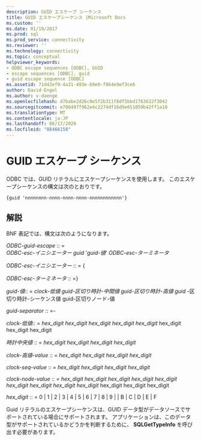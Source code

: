 ```yaml
---
description: GUID エスケープ シーケンス
title: GUID エスケープシーケンス |Microsoft Docs
ms.custom: ''
ms.date: 01/19/2017
ms.prod: sql
ms.prod_service: connectivity
ms.reviewer: ''
ms.technology: connectivity
ms.topic: conceptual
helpviewer_keywords:
- ODBC escape sequences [ODBC], GUID
- escape sequences [ODBC], guid
- guid escape sequence [ODBC]
ms.assetid: 71d43ef9-4a31-493e-b9e0-f864e9ef3ce6
author: David-Engel
ms.author: v-daenge
ms.openlocfilehash: d7babe2d26c0e5f2b311f8df5bbd1763622f3042
ms.sourcegitcommit: e700497f962e4c2274df16d9e651059b42ff1a10
ms.translationtype: MT
ms.contentlocale: ja-JP
ms.lasthandoff: 08/17/2020
ms.locfileid: "88466158"
---
```

# <a name="guid-escape-sequences"></a>GUID エスケープ シーケンス
ODBC では、GUID リテラルにエスケープシーケンスを使用します。 このエスケープシーケンスの構文は次のとおりです。  
  
```  
{guid 'nnnnnnnn-nnnn-nnnn-nnnn-nnnnnnnnnnnn'}  
```  
  
## <a name="remarks"></a>解説  
 BNF 表記では、構文は次のようになります。  
  
 *ODBC-guid-escape* :: =  
     *ODBC-esc-イニシエーター guid* '*guid-値*' *ODBC-esc-ターミネータ*  
  
 *ODBC-esc-イニシエーター* :: = {  
  
 *ODBC-esc-ターミネータ* :: =}  
  
 *guid-値*:: = *clock-低値 guid-区切り時計-中間値 guid-区切り時計-高値 guid* -区切り時計-シーケンス値 guid-区切りノード-値  
  
 *guid-separator* :: =-  
  
 *clock-低値*:: = *hex_digit hex_digit hex_digit hex_digit hex_digit* hex_digit hex_digit hex_digit  
  
 *時計中央値* :: = *hex_digit hex_digit hex_digit hex_digit*  
  
 *clock-高値-value* :: = *hex_digit hex_digit hex_digit hex_digit*  
  
 *clock-seq-value* :: = *hex_digit hex_digit hex_digit hex_digit*  
  
 *clock-node-value* :: = *hex_digit hex_digit hex_digit hex_digit hex_digit hex_digit hex_digit hex_digit hex_digit* hex_digit hex_digit hex_digit  
  
 *hex_digit* :: = 0 &#124; 1 &#124; 2 &#124; 3 &#124; 4 &#124; 5 &#124; 6 &#124; 7 &#124; 8 &#124; 9 &#124; &#124; B &#124; C &#124; D &#124; E &#124; F  
  
 Guid リテラルのエスケープシーケンスは、GUID データ型がデータソースでサポートされている場合にサポートされます。 アプリケーションは、このデータ型がサポートされているかどうかを判断するために、 **SQLGetTypeInfo** を呼び出す必要があります。

